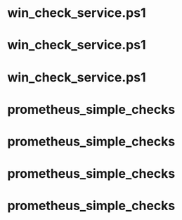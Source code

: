 # win_check_service.ps1
# win_check_service.ps1
# win_check_service.ps1
# prometheus_simple_checks
# prometheus_simple_checks
# prometheus_simple_checks
# prometheus_simple_checks

